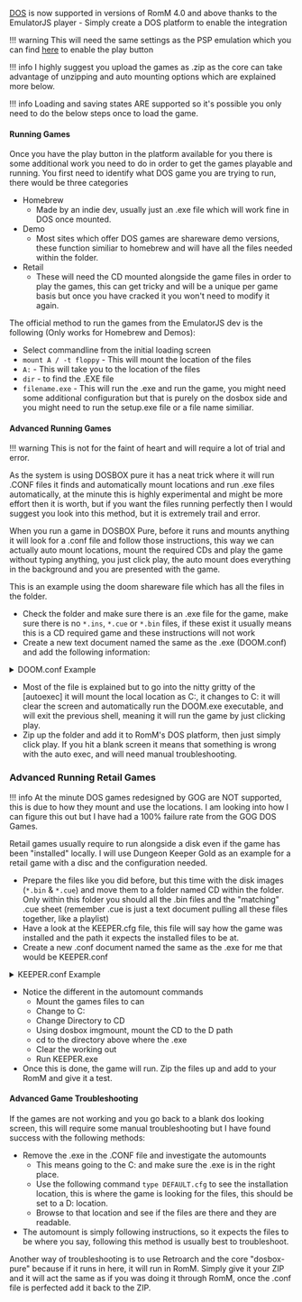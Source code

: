 [DOS](https://github.com/schellingb/dosbox-pure) is now supported in versions of RomM 4.0 and above thanks to the EmulatorJS player - Simply create a DOS platform to enable the integration

<!-- prettier-ignore -->
!!! warning
    This will need the same settings as the PSP emulation which you can find [here](https://docs.romm.app/latest/Platforms-and-Players/EmulatorJS-Player/) to enable the play button
	
!!! info 
    I highly suggest you upload the games as .zip as the core can take advantage of unzipping and auto mounting options which are explained more below.

!!! info
Loading and saving states ARE supported so it's possible you only need to do the below steps once to load the game.

#### Running Games

Once you have the play button in the platform available for you there is some additional work you need to do in order to get the games playable and running. You first need to identify what DOS game you are trying to run, there would be three categories

- Homebrew
    - Made by an indie dev, usually just an .exe file which will work fine in DOS once mounted.
- Demo
    - Most sites which offer DOS games are shareware demo versions, these function similiar to homebrew and will have all the files needed within the folder.
- Retail
    - These will need the CD mounted alongside the game files in order to play the games, this can get tricky and will be a unique per game basis but once you have cracked it you won't need to modify it again.

The official method to run the games from the EmulatorJS dev is the following (Only works for Homebrew and Demos):

- Select commandline from the initial loading screen
- `mount A / -t floppy` - This will mount the location of the files
- `A:` - This will take you to the location of the files
- `dir` - to find the .EXE file
- `filename.exe` - This will run the .exe and run the game, you might need some additional configuration but that is purely on the dosbox side and you might need to run the setup.exe file or a file name similiar.

#### Advanced Running Games

!!! warning
This is not for the faint of heart and will require a lot of trial and error.

As the system is using DOSBOX pure it has a neat trick where it will run .CONF files it finds and automatically mount locations and run .exe files automatically, at the minute this is highly experimental and might be more effort then it is worth, but if you want the files running perfectly then I would suggest you look into this method, but it is extremely trail and error.

When you run a game in DOSBOX Pure, before it runs and mounts anything it will look for a .conf file and follow those instructions, this way we can actually auto mount locations, mount the required CDs and play the game without typing anything, you just click play, the auto mount does everything in the background and you are presented with the game.

This is an example using the doom shareware file which has all the files in the folder.

- Check the folder and make sure there is an .exe file for the game, make sure there is no `*.ins`, `*.cue` or `*.bin` files, if these exist it usually means this is a CD required game and these instructions will not work
- Create a new text document named the same as the .exe (DOOM.conf) and add the following information:

<details>

<summary>DOOM.conf Example</summary>

```shell
# This is the configurationfile for DOSBox 0.74. (Please use the latest version of DOSBox)
# Lines starting with a # are commentlines and are ignored by DOSBox.
# They are used to (briefly) document the effect of each option.

[sdl]
#       fullscreen: Start dosbox directly in fullscreen. (Press ALT-Enter to go back)
#       fulldouble: Use double buffering in fullscreen. It can reduce screen flickering, but it can also result in a slow DOSBox.
#   fullresolution: What resolution to use for fullscreen: original or fixed size (e.g. 1024x768).
#                     Using your monitor's native resolution with aspect=true might give the best results.
#                     If you end up with small window on a large screen, try an output different from surface.
# windowresolution: Scale the window to this size IF the output device supports hardware scaling.
#                     (output=surface does not!)
#           output: What video system to use for output.
#                   Possible values: surface, overlay, opengl, openglnb, ddraw.
#         autolock: Mouse will automatically lock, if you click on the screen. (Press CTRL-F10 to unlock)
#      sensitivity: Mouse sensitivity.
#      waitonerror: Wait before closing the console if dosbox has an error.
#         priority: Priority levels for dosbox. Second entry behind the comma is for when dosbox is not focused/minimized.
#                     pause is only valid for the second entry.
#                   Possible values: lowest, lower, normal, higher, highest, pause.
#       mapperfile: File used to load/save the key/event mappings from. Resetmapper only works with the defaul value.
#     usescancodes: Avoid usage of symkeys, might not work on all operating systems.

fullscreen=TRUE
fulldouble=false
fullresolution=Fixed
windowresolution=1280x800
output=direct3d
autolock=true
sensitivity=100
waitonerror=true
priority=higher,normal
mapperfile=mapper-0.74.map
usescancodes=true

[dosbox]
# language: Select another language file.
#  machine: The type of machine tries to emulate.
#           Possible values: hercules, cga, tandy, pcjr, ega, vgaonly, svga_s3, svga_et3000, svga_et4000, svga_paradise, vesa_nolfb, vesa_oldvbe.
# captures: Directory where things like wave, midi, screenshot get captured.
#  memsize: Amount of memory DOSBox has in megabytes.
#             This value is best left at its default to avoid problems with some games,
#             though few games might require a higher value.
#             There is generally no speed advantage when raising this value.

language=
machine=svga_s3
captures=.\Captures\
memsize=16

[render]
# frameskip: How many frames DOSBox skips before drawing one.
#    aspect: Do aspect correction, if your output method doesn't support scaling this can slow things down!.
#    scaler: Scaler used to enlarge/enhance low resolution modes.
#              If 'forced' is appended, then the scaler will be used even if the result might not be desired.
#            Possible values: none, normal2x, normal3x, advmame2x, advmame3x, advinterp2x, advinterp3x, hq2x, hq3x, 2xsai, super2xsai, supereagle, tv2x, tv3x, rgb2x, rgb3x, scan2x, scan3x.

frameskip=0
aspect=false
scaler=normal3x

[cpu]
#      core: CPU Core used in emulation. auto will switch to dynamic if available and appropriate.
#            Possible values: auto, dynamic, normal, simple.
#   cputype: CPU Type used in emulation. auto is the fastest choice.
#            Possible values: auto, 386, 386_slow, 486_slow, pentium_slow, 386_prefetch.
#    cycles: Amount of instructions DOSBox tries to emulate each millisecond.
#            Setting this value too high results in sound dropouts and lags.
#            Cycles can be set in 3 ways:
#              'auto'          tries to guess what a game needs.
#                              It usually works, but can fail for certain games.
#              'fixed #number' will set a fixed amount of cycles. This is what you usually need if 'auto' fails.
#                              (Example: fixed 4000).
#              'max'           will allocate as much cycles as your computer is able to handle.
#
#            Possible values: auto, fixed, max.
#   cycleup: Amount of cycles to decrease/increase with keycombo.(CTRL-F11/CTRL-F12)
# cycledown: Setting it lower than 100 will be a percentage.

core=auto
cputype=auto
cycles=max
cycleup=10
cycledown=20

[mixer]
#   nosound: Enable silent mode, sound is still emulated though.
#      rate: Mixer sample rate, setting any device's rate higher than this will probably lower their sound quality.
#            Possible values: 44100, 48000, 32000, 22050, 16000, 11025, 8000, 49716.
# blocksize: Mixer block size, larger blocks might help sound stuttering but sound will also be more lagged.
#            Possible values: 1024, 2048, 4096, 8192, 512, 256.
# prebuffer: How many milliseconds of data to keep on top of the blocksize.

nosound=false
rate=22050
blocksize=2048
prebuffer=10

[midi]
#     mpu401: Type of MPU-401 to emulate.
#             Possible values: intelligent, uart, none.
# mididevice: Device that will receive the MIDI data from MPU-401.
#             Possible values: default, win32, alsa, oss, coreaudio, coremidi, none.
# midiconfig: Special configuration options for the device driver. This is usually the id of the device you want to use.
#               See the README/Manual for more details.

mpu401=intelligent
mididevice=default
midiconfig=

[sblaster]
#  sbtype: Type of Soundblaster to emulate. gb is Gameblaster.
#          Possible values: sb1, sb2, sbpro1, sbpro2, sb16, gb, none.
#  sbbase: The IO address of the soundblaster.
#          Possible values: 220, 240, 260, 280, 2a0, 2c0, 2e0, 300.
#     irq: The IRQ number of the soundblaster.
#          Possible values: 7, 5, 3, 9, 10, 11, 12.
#     dma: The DMA number of the soundblaster.
#          Possible values: 1, 5, 0, 3, 6, 7.
#    hdma: The High DMA number of the soundblaster.
#          Possible values: 1, 5, 0, 3, 6, 7.
# sbmixer: Allow the soundblaster mixer to modify the DOSBox mixer.
# oplmode: Type of OPL emulation. On 'auto' the mode is determined by sblaster type. All OPL modes are Adlib-compatible, except for 'cms'.
#          Possible values: auto, cms, opl2, dualopl2, opl3, none.
#  oplemu: Provider for the OPL emulation. compat might provide better quality (see oplrate as well).
#          Possible values: default, compat, fast.
# oplrate: Sample rate of OPL music emulation. Use 49716 for highest quality (set the mixer rate accordingly).
#          Possible values: 44100, 49716, 48000, 32000, 22050, 16000, 11025, 8000.

sbtype=sb16
sbbase=220
irq=7
dma=1
hdma=5
sbmixer=true
oplmode=auto
oplemu=default
oplrate=44100

[gus]
#      gus: Enable the Gravis Ultrasound emulation.
#  gusrate: Sample rate of Ultrasound emulation.
#           Possible values: 44100, 48000, 32000, 22050, 16000, 11025, 8000, 49716.
#  gusbase: The IO base address of the Gravis Ultrasound.
#           Possible values: 240, 220, 260, 280, 2a0, 2c0, 2e0, 300.
#   gusirq: The IRQ number of the Gravis Ultrasound.
#           Possible values: 5, 3, 7, 9, 10, 11, 12.
#   gusdma: The DMA channel of the Gravis Ultrasound.
#           Possible values: 3, 0, 1, 5, 6, 7.
# ultradir: Path to Ultrasound directory. In this directory
#           there should be a MIDI directory that contains
#           the patch files for GUS playback. Patch sets used
#           with Timidity should work fine.

gus=false
gusrate=44100
gusbase=240
gusirq=5
gusdma=3
ultradir=C:\ULTRASND

[speaker]
# pcspeaker: Enable PC-Speaker emulation.
#    pcrate: Sample rate of the PC-Speaker sound generation.
#            Possible values: 44100, 48000, 32000, 22050, 16000, 11025, 8000, 49716.
#     tandy: Enable Tandy Sound System emulation. For 'auto', emulation is present only if machine is set to 'tandy'.
#            Possible values: auto, on, off.
# tandyrate: Sample rate of the Tandy 3-Voice generation.
#            Possible values: 44100, 48000, 32000, 22050, 16000, 11025, 8000, 49716.
#    disney: Enable Disney Sound Source emulation. (Covox Voice Master and Speech Thing compatible).

pcspeaker=true
pcrate=44100
tandy=auto
tandyrate=44100
disney=true

[joystick]
# joysticktype: Type of joystick to emulate: auto (default), none,
#               2axis (supports two joysticks),
#               4axis (supports one joystick, first joystick used),
#               4axis_2 (supports one joystick, second joystick used),
#               fcs (Thrustmaster), ch (CH Flightstick).
#               none disables joystick emulation.
#               auto chooses emulation depending on real joystick(s).
#               (Remember to reset dosbox's mapperfile if you saved it earlier)
#               Possible values: auto, 2axis, 4axis, 4axis_2, fcs, ch, none.
#        timed: enable timed intervals for axis. Experiment with this option, if your joystick drifts (away).
#     autofire: continuously fires as long as you keep the button pressed.
#       swap34: swap the 3rd and the 4th axis. can be useful for certain joysticks.
#   buttonwrap: enable button wrapping at the number of emulated buttons.

joysticktype=fcs
timed=true
autofire=false
swap34=false
buttonwrap=false

[serial]
# serial1: set type of device connected to com port.
#          Can be disabled, dummy, modem, nullmodem, directserial.
#          Additional parameters must be in the same line in the form of
#          parameter:value. Parameter for all types is irq (optional).
#          for directserial: realport (required), rxdelay (optional).
#                           (realport:COM1 realport:ttyS0).
#          for modem: listenport (optional).
#          for nullmodem: server, rxdelay, txdelay, telnet, usedtr,
#                         transparent, port, inhsocket (all optional).
#          Example: serial1=modem listenport:5000
#          Possible values: dummy, disabled, modem, nullmodem, directserial.
# serial2: see serial1
#          Possible values: dummy, disabled, modem, nullmodem, directserial.
# serial3: see serial1
#          Possible values: dummy, disabled, modem, nullmodem, directserial.
# serial4: see serial1
#          Possible values: dummy, disabled, modem, nullmodem, directserial.

serial1=dummy
serial2=dummy
serial3=disabled
serial4=disabled

[dos]
#            xms: Enable XMS support.
#            ems: Enable EMS support.
#            umb: Enable UMB support.
# keyboardlayout: Language code of the keyboard layout (or none).

xms=true
ems=true
umb=true
keyboardlayout=auto

[ipx]
# ipx: Enable ipx over UDP/IP emulation.

ipx=false

[autoexec]
# Lines in this section will be run at startup.
# You can put your MOUNT lines here.

@echo off
Mount C ".."
C:
cls
DOOM.exe
:exit
exit
```

</details>

- Most of the file is explained but to go into the nitty gritty of the [autoexec] it will mount the local location as C:, it changes to C: it will clear the screen and automatically run the DOOM.exe executable, and will exit the previous shell, meaning it will run the game by just clicking play.
- Zip up the folder and add it to RomM's DOS platform, then just simply click play. If you hit a blank screen it means that something is wrong with the auto exec, and will need manual troubleshooting.

### Advanced Running Retail Games

!!! info
At the minute DOS games redesigned by GOG are NOT supported, this is due to how they mount and use the locations. I am looking into how I can figure this out but I have had a 100% failure rate from the GOG DOS Games.

Retail games usually require to run alongside a disk even if the game has been "installed" locally. I will use Dungeon Keeper Gold as an example for a retail game with a disc and the configuration needed.

- Prepare the files like you did before, but this time with the disk images (`*.bin` & `*.cue`) and move them to a folder named CD within the folder. Only within this folder you should all the .bin files and the "matching" .cue sheet (remember .cue is just a text document pulling all these files together, like a playlist)
- Have a look at the KEEPER.cfg file, this file will say how the game was installed and the path it expects the installed files to be at.
- Create a new .conf document named the same as the .exe for me that would be KEEPER.conf

<details>

<summary>KEEPER.conf Example</summary>

```shell
# This is the configurationfile for DOSBox 0.74. (Please use the latest version of DOSBox)
# Lines starting with a # are commentlines and are ignored by DOSBox.
# They are used to (briefly) document the effect of each option.

[sdl]
#       fullscreen: Start dosbox directly in fullscreen. (Press ALT-Enter to go back)
#       fulldouble: Use double buffering in fullscreen. It can reduce screen flickering, but it can also result in a slow DOSBox.
#   fullresolution: What resolution to use for fullscreen: original or fixed size (e.g. 1024x768).
#                     Using your monitor's native resolution with aspect=true might give the best results.
#                     If you end up with small window on a large screen, try an output different from surface.
# windowresolution: Scale the window to this size IF the output device supports hardware scaling.
#                     (output=surface does not!)
#           output: What video system to use for output.
#                   Possible values: surface, overlay, opengl, openglnb, ddraw.
#         autolock: Mouse will automatically lock, if you click on the screen. (Press CTRL-F10 to unlock)
#      sensitivity: Mouse sensitivity.
#      waitonerror: Wait before closing the console if dosbox has an error.
#         priority: Priority levels for dosbox. Second entry behind the comma is for when dosbox is not focused/minimized.
#                     pause is only valid for the second entry.
#                   Possible values: lowest, lower, normal, higher, highest, pause.
#       mapperfile: File used to load/save the key/event mappings from. Resetmapper only works with the defaul value.
#     usescancodes: Avoid usage of symkeys, might not work on all operating systems.

fullscreen=TRUE
fulldouble=false
fullresolution=Fixed
windowresolution=1280x800
output=direct3d
autolock=true
sensitivity=100
waitonerror=true
priority=higher,normal
mapperfile=mapper-0.74.map
usescancodes=true

[dosbox]
# language: Select another language file.
#  machine: The type of machine tries to emulate.
#           Possible values: hercules, cga, tandy, pcjr, ega, vgaonly, svga_s3, svga_et3000, svga_et4000, svga_paradise, vesa_nolfb, vesa_oldvbe.
# captures: Directory where things like wave, midi, screenshot get captured.
#  memsize: Amount of memory DOSBox has in megabytes.
#             This value is best left at its default to avoid problems with some games,
#             though few games might require a higher value.
#             There is generally no speed advantage when raising this value.

language=
machine=svga_s3
captures=.\Captures\
memsize=16

[render]
# frameskip: How many frames DOSBox skips before drawing one.
#    aspect: Do aspect correction, if your output method doesn't support scaling this can slow things down!.
#    scaler: Scaler used to enlarge/enhance low resolution modes.
#              If 'forced' is appended, then the scaler will be used even if the result might not be desired.
#            Possible values: none, normal2x, normal3x, advmame2x, advmame3x, advinterp2x, advinterp3x, hq2x, hq3x, 2xsai, super2xsai, supereagle, tv2x, tv3x, rgb2x, rgb3x, scan2x, scan3x.

frameskip=0
aspect=false
scaler=normal3x

[cpu]
#      core: CPU Core used in emulation. auto will switch to dynamic if available and appropriate.
#            Possible values: auto, dynamic, normal, simple.
#   cputype: CPU Type used in emulation. auto is the fastest choice.
#            Possible values: auto, 386, 386_slow, 486_slow, pentium_slow, 386_prefetch.
#    cycles: Amount of instructions DOSBox tries to emulate each millisecond.
#            Setting this value too high results in sound dropouts and lags.
#            Cycles can be set in 3 ways:
#              'auto'          tries to guess what a game needs.
#                              It usually works, but can fail for certain games.
#              'fixed #number' will set a fixed amount of cycles. This is what you usually need if 'auto' fails.
#                              (Example: fixed 4000).
#              'max'           will allocate as much cycles as your computer is able to handle.
#
#            Possible values: auto, fixed, max.
#   cycleup: Amount of cycles to decrease/increase with keycombo.(CTRL-F11/CTRL-F12)
# cycledown: Setting it lower than 100 will be a percentage.

core=auto
cputype=auto
cycles=max
cycleup=10
cycledown=20

[mixer]
#   nosound: Enable silent mode, sound is still emulated though.
#      rate: Mixer sample rate, setting any device's rate higher than this will probably lower their sound quality.
#            Possible values: 44100, 48000, 32000, 22050, 16000, 11025, 8000, 49716.
# blocksize: Mixer block size, larger blocks might help sound stuttering but sound will also be more lagged.
#            Possible values: 1024, 2048, 4096, 8192, 512, 256.
# prebuffer: How many milliseconds of data to keep on top of the blocksize.

nosound=false
rate=22050
blocksize=2048
prebuffer=10

[midi]
#     mpu401: Type of MPU-401 to emulate.
#             Possible values: intelligent, uart, none.
# mididevice: Device that will receive the MIDI data from MPU-401.
#             Possible values: default, win32, alsa, oss, coreaudio, coremidi, none.
# midiconfig: Special configuration options for the device driver. This is usually the id of the device you want to use.
#               See the README/Manual for more details.

mpu401=intelligent
mididevice=default
midiconfig=

[sblaster]
#  sbtype: Type of Soundblaster to emulate. gb is Gameblaster.
#          Possible values: sb1, sb2, sbpro1, sbpro2, sb16, gb, none.
#  sbbase: The IO address of the soundblaster.
#          Possible values: 220, 240, 260, 280, 2a0, 2c0, 2e0, 300.
#     irq: The IRQ number of the soundblaster.
#          Possible values: 7, 5, 3, 9, 10, 11, 12.
#     dma: The DMA number of the soundblaster.
#          Possible values: 1, 5, 0, 3, 6, 7.
#    hdma: The High DMA number of the soundblaster.
#          Possible values: 1, 5, 0, 3, 6, 7.
# sbmixer: Allow the soundblaster mixer to modify the DOSBox mixer.
# oplmode: Type of OPL emulation. On 'auto' the mode is determined by sblaster type. All OPL modes are Adlib-compatible, except for 'cms'.
#          Possible values: auto, cms, opl2, dualopl2, opl3, none.
#  oplemu: Provider for the OPL emulation. compat might provide better quality (see oplrate as well).
#          Possible values: default, compat, fast.
# oplrate: Sample rate of OPL music emulation. Use 49716 for highest quality (set the mixer rate accordingly).
#          Possible values: 44100, 49716, 48000, 32000, 22050, 16000, 11025, 8000.

sbtype=sb16
sbbase=220
irq=7
dma=1
hdma=5
sbmixer=true
oplmode=auto
oplemu=default
oplrate=44100

[gus]
#      gus: Enable the Gravis Ultrasound emulation.
#  gusrate: Sample rate of Ultrasound emulation.
#           Possible values: 44100, 48000, 32000, 22050, 16000, 11025, 8000, 49716.
#  gusbase: The IO base address of the Gravis Ultrasound.
#           Possible values: 240, 220, 260, 280, 2a0, 2c0, 2e0, 300.
#   gusirq: The IRQ number of the Gravis Ultrasound.
#           Possible values: 5, 3, 7, 9, 10, 11, 12.
#   gusdma: The DMA channel of the Gravis Ultrasound.
#           Possible values: 3, 0, 1, 5, 6, 7.
# ultradir: Path to Ultrasound directory. In this directory
#           there should be a MIDI directory that contains
#           the patch files for GUS playback. Patch sets used
#           with Timidity should work fine.

gus=false
gusrate=44100
gusbase=240
gusirq=5
gusdma=3
ultradir=C:\ULTRASND

[speaker]
# pcspeaker: Enable PC-Speaker emulation.
#    pcrate: Sample rate of the PC-Speaker sound generation.
#            Possible values: 44100, 48000, 32000, 22050, 16000, 11025, 8000, 49716.
#     tandy: Enable Tandy Sound System emulation. For 'auto', emulation is present only if machine is set to 'tandy'.
#            Possible values: auto, on, off.
# tandyrate: Sample rate of the Tandy 3-Voice generation.
#            Possible values: 44100, 48000, 32000, 22050, 16000, 11025, 8000, 49716.
#    disney: Enable Disney Sound Source emulation. (Covox Voice Master and Speech Thing compatible).

pcspeaker=true
pcrate=44100
tandy=auto
tandyrate=44100
disney=true

[joystick]
# joysticktype: Type of joystick to emulate: auto (default), none,
#               2axis (supports two joysticks),
#               4axis (supports one joystick, first joystick used),
#               4axis_2 (supports one joystick, second joystick used),
#               fcs (Thrustmaster), ch (CH Flightstick).
#               none disables joystick emulation.
#               auto chooses emulation depending on real joystick(s).
#               (Remember to reset dosbox's mapperfile if you saved it earlier)
#               Possible values: auto, 2axis, 4axis, 4axis_2, fcs, ch, none.
#        timed: enable timed intervals for axis. Experiment with this option, if your joystick drifts (away).
#     autofire: continuously fires as long as you keep the button pressed.
#       swap34: swap the 3rd and the 4th axis. can be useful for certain joysticks.
#   buttonwrap: enable button wrapping at the number of emulated buttons.

joysticktype=fcs
timed=true
autofire=false
swap34=false
buttonwrap=false

[serial]
# serial1: set type of device connected to com port.
#          Can be disabled, dummy, modem, nullmodem, directserial.
#          Additional parameters must be in the same line in the form of
#          parameter:value. Parameter for all types is irq (optional).
#          for directserial: realport (required), rxdelay (optional).
#                           (realport:COM1 realport:ttyS0).
#          for modem: listenport (optional).
#          for nullmodem: server, rxdelay, txdelay, telnet, usedtr,
#                         transparent, port, inhsocket (all optional).
#          Example: serial1=modem listenport:5000
#          Possible values: dummy, disabled, modem, nullmodem, directserial.
# serial2: see serial1
#          Possible values: dummy, disabled, modem, nullmodem, directserial.
# serial3: see serial1
#          Possible values: dummy, disabled, modem, nullmodem, directserial.
# serial4: see serial1
#          Possible values: dummy, disabled, modem, nullmodem, directserial.

serial1=dummy
serial2=dummy
serial3=disabled
serial4=disabled

[dos]
#            xms: Enable XMS support.
#            ems: Enable EMS support.
#            umb: Enable UMB support.
# keyboardlayout: Language code of the keyboard layout (or none).

xms=true
ems=true
umb=true
keyboardlayout=auto

[ipx]
# ipx: Enable ipx over UDP/IP emulation.

ipx=false

[autoexec]
# Lines in this section will be run at startup.
# You can put your MOUNT lines here.

@echo off
Mount C ".."
C:
cd CD
imgmount d DUNGEO~8.CUE -t iso -fs iso
cd ..
cls
KEEPER.exe
:exit
exit
```

</details>

- Notice the different in the automount commands
    - Mount the games files to can
    - Change to C:
    - Change Directory to CD
    - Using dosbox imgmount, mount the CD to the D path
    - cd to the directory above where the .exe
    - Clear the working out
    - Run KEEPER.exe
- Once this is done, the game will run. Zip the files up and add to your RomM and give it a test.

#### Advanced Game Troubleshooting

If the games are not working and you go back to a blank dos looking screen, this will require some manual troubleshooting but I have found success with the following methods:

- Remove the .exe in the .CONF file and investigate the automounts
    - This means going to the C: and make sure the .exe is in the right place.
    - Use the following command `type DEFAULT.cfg` to see the installation location, this is where the game is looking for the files, this should be set to a D: location.
    - Browse to that location and see if the files are there and they are readable.
- The automount is simply following instructions, so it expects the files to be where you say, following this method is usually best to troubleshoot.

Another way of troubleshooting is to use Retroarch and the core "dosbox-pure" because if it runs in here, it will run in RomM. Simply give it your ZIP and it will act the same as if you was doing it through RomM, once the .conf file is perfected add it back to the ZIP.
